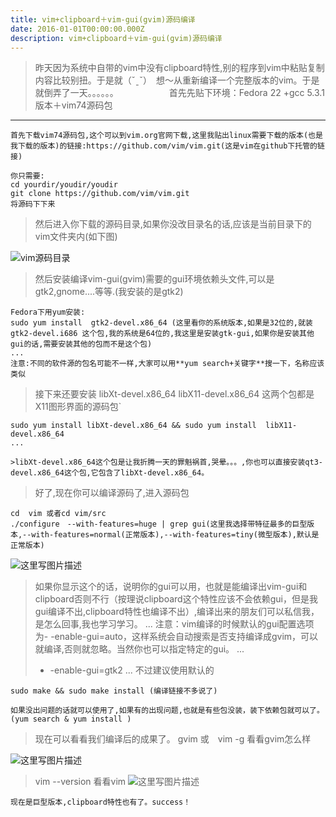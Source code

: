 ```yaml
---
title: vim+clipboard＋vim-gui(gvim)源码编译
date: 2016-01-01T00:00:00.000Z
description: vim+clipboard＋vim-gui(gvim)源码编译
---
```


>  昨天因为系统中自带的vim中没有clipboard特性,别的程序到vim中粘贴复制内容比较别扭。于是就（ˇˍˇ）　想～从重新编译一个完整版本的vim。于是就倒弄了一天。。。。。。　　　　　　
> 首先先贴下环境：Fedora 22 +gcc 5.3.1版本＋vim74源码包


----------


```
首先下载vim74源码包,这个可以到vim.org官网下载,这里我贴出linux需要下载的版本(也是我下载的版本)的链接:https://github.com/vim/vim.git(这是vim在github下托管的链接)
```

```
你只需要:
cd yourdir/youdir/youdir
git clone https://github.com/vim/vim.git
将源码下下来
```

> 然后进入你下载的源码目录,如果你没改目录名的话,应该是当前目录下的vim文件夹内(如下图)

![vim源码目录](http://img.blog.csdn.net/20160101171022811)

> 然后安装编译vim-gui(gvim)需要的gui环境依赖头文件,可以是gtk2,gnome....等等.(我安装的是gtk2)

```
Fedora下用yum安装:
sudo yum install  gtk2-devel.x86_64 (这里看你的系统版本,如果是32位的,就装gtk2-devel.i686 这个包,我的系统是64位的,我这里是安装gtk-gui,如果你是安装其他gui的话,需要安装其他的包而不是这个包)
...
注意:不同的软件源的包名可能不一样,大家可以用**yum search+关键字**搜一下，名称应该类似
```

> 接下来还要安装
>     libXt-devel.x86_64 
>     libX11-devel.x86_64 
>     这两个包都是X11图形界面的源码包`

```
sudo yum install libXt-devel.x86_64 && sudo yum install  libX11-devel.x86_64
...

>libXt-devel.x86_64这个包是让我折腾一天的罪魁祸首,哭晕。。。,你也可以直接安装qt3-devel.x86_64这个包,它包含了libXt-devel.x86_64。

```

> 好了,现在你可以编译源码了,进入源码包


```
cd  vim 或者cd vim/src
./configure　--with-features=huge | grep gui(这里我选择带特征最多的巨型版本,--with-features=normal(正常版本),--with-features=tiny(微型版本),默认是正常版本)
```
![这里写图片描述](http://img.blog.csdn.net/20160101174448504)

> 如果你显示这个的话，说明你的gui可以用，也就是能编译出vim-gui和clipboard否则不行（按理说clipboard这个特性应该不会依赖gui，但是我gui编译不出,clipboard特性也编译不出）,编译出来的朋友们可以私信我，是怎么回事,我也学习学习。
> ...
>注意：vim编译的时候默认的gui配置选项为- -enable-gui=auto，这样系统会自动搜索是否支持编译成gvim，可以就编译,否则就忽略。当然你也可以指定特定的gui。
>...
>- -enable-gui=gtk2
...
不过建议使用默认的

```
sudo make && sudo make install (编译链接不多说了)
```

```
如果没出问题的话就可以使用了,如果有的出现问题,也就是有些包没装，装下依赖包就可以了。(yum search & yum install )
```

> 现在可以看看我们编译后的成果了。
> gvim 或　vim -g
> 看看gvim怎么样

![这里写图片描述](http://img.blog.csdn.net/20160101175916541)

> vim --version
> 看看vim
> ![这里写图片描述](http://img.blog.csdn.net/20160101180021590)

```
现在是巨型版本,clipboard特性也有了。success！
```